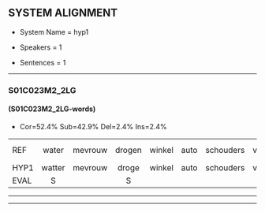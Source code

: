 
## SYSTEM ALIGNMENT

- System Name = hyp1

- Speakers = 1

- Sentences = 1

---

### S01C023M2_2LG

#### (S01C023M2_2LG-words)

- Cor=52.4%	Sub=42.9%	Del=2.4%	Ins=2.4%

|  |  |  |  |  |  |  |  |  |  |  |  |  |  |  |  |  |  |  |  |  |  |  |  |  |  |  |  |  |  |  |  |  |  |  |  |  |  |  |  |  |  |  |
|:--- |:---:|:---:|:---:|:---:|:---:|:---:|:---:|:---:|:---:|:---:|:---:|:---:|:---:|:---:|:---:|:---:|:---:|:---:|:---:|:---:|:---:|:---:|:---:|:---:|:---:|:---:|:---:|:---:|:---:|:---:|:---:|:---:|:---:|:---:|:---:|:---:|:---:|:---:|:---:|:---:|:---:|:---:|
| REF | water | mevrouw | drogen | winkel | auto | schouders | verhaal | koning | moeilijk | speelplaats | drinken | hoofdpijn | regen | vliegtuig | stoppen | opnieuw | gooien | *(sneeuw) | sneeuwen | moeder | liedje | potlood |  | fietsbel | vinger | dichtbij | meisje | chauffeur | muziek | waarom | scheuren | lawaai | zwemmen | vuurwerk | appel | cola | kussen | eerste | circus | kleuren | voetbal | vlinder |
| HYP1 | watter | mevrouw | droge | winkel | auto | schouders | verhaal | koning | moeilijk | speelplaats | drinken | hoofdpijn | riegen | vliesburg | stoppen | opnieuw | goeden | sneeuw | sneeuwen | moeder | likje | potlood | viesdelvinger | dis | sv | bet | mestie | chauffer | muziek | waarom | schuren | lawaai | zwemmen | vuurwerk | appel |  | kola | kusen | heerste | circuskleuren | voetbal | vliea |
| EVAL | S |  | S |  |  |  |  |  |  |  |  |  | S | S |  |  | S | S |  |  | S |  | I | S | S | S | S | S |  |  | S |  |  |  |  | D | S | S | S | S |  | S |
---

---
